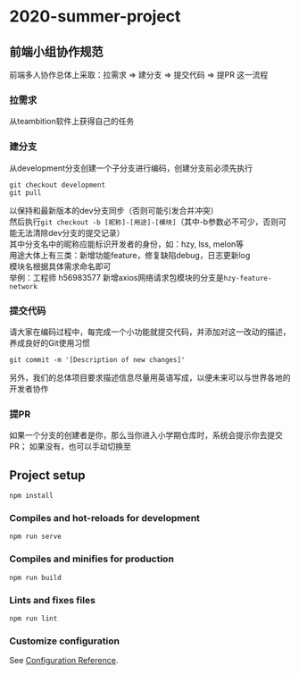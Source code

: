 # 2020-summer-project

## 前端小组协作规范
前端多人协作总体上采取：拉需求 => 建分支 => 提交代码 => 提PR 这一流程
### 拉需求
从teambition软件上获得自己的任务
### 建分支
从development分支创建一个子分支进行编码，创建分支前必须先执行
```git
git checkout development
git pull
```
以保持和最新版本的dev分支同步（否则可能引发合并冲突）<br/>
然后执行`git checkout -b [昵称]-[用途]-[模块]`（其中-b参数必不可少，否则可能无法清除dev分支的提交记录）<br/>
其中分支名中的昵称应能标识开发者的身份，如：hzy, lss, melon等<br/>
用途大体上有三类：新增功能feature，修复缺陷debug，日志更新log<br/>
模块名根据具体需求命名即可<br/>
举例：工程师 h56983577 新增axios网络请求包模块的分支是`hzy-feature-network`<br/>
### 提交代码
请大家在编码过程中，每完成一个小功能就提交代码，并添加对这一改动的描述，养成良好的Git使用习惯
```
git commit -m '[Description of new changes]'
```
另外，我们的总体项目要求描述信息尽量用英语写成，以便未来可以与世界各地的开发者协作
### 提PR
如果一个分支的创建者是你，那么当你进入小学期仓库时，系统会提示你去提交PR；
如果没有，也可以手动切换至

## Project setup
```
npm install
```

### Compiles and hot-reloads for development
```
npm run serve
```

### Compiles and minifies for production
```
npm run build
```

### Lints and fixes files
```
npm run lint
```

### Customize configuration
See [Configuration Reference](https://cli.vuejs.org/config/).
